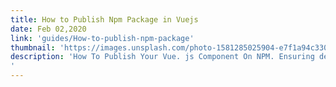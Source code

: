 ```yaml
---
title: How to Publish Npm Package in Vuejs
date: Feb 02,2020
link: 'guides/How-to-publish-npm-package'
thumbnail: 'https://images.unsplash.com/photo-1581285025904-e7f1a94c330b?ixlib=rb-1.2.1&ixid=eyJhcHBfaWQiOjEyMDd9&auto=format&fit=crop&w=500&q=60'
description: 'How To Publish Your Vue. js Component On NPM. Ensuring dependencies are not included in the package. Using Webpack to create separate builds for the browser and Node. Creating a plugin for the browser. Important configuration of package. json. Publishing on NPM.
'
---
```

